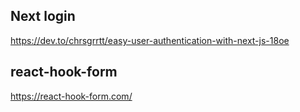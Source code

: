 ## Next login

https://dev.to/chrsgrrtt/easy-user-authentication-with-next-js-18oe

## react-hook-form

https://react-hook-form.com/
